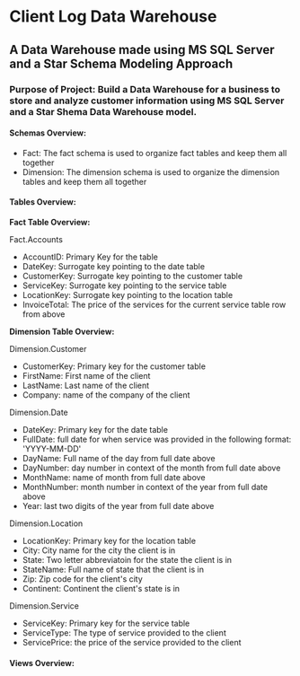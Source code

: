 # Client Log Data Warehouse #
## A Data Warehouse made using MS SQL Server and a Star Schema Modeling Approach ##

### Purpose of Project: Build a Data Warehouse for a business to store and analyze customer information using MS SQL Server and a Star Shema Data Warehouse model. ###

#### Schemas Overview: ####
- Fact: The fact schema is used to organize fact tables and keep them all together
- Dimension: The dimension schema is used to organize the dimension tables and keep them all together

#### Tables Overview: ####

**Fact Table Overview:**

Fact.Accounts
- AccountID: Primary Key for the table
- DateKey: Surrogate key pointing to the date table
- CustomerKey: Surrogate key pointing to the customer table
- ServiceKey: Surrogate key pointing to the service table
- LocationKey: Surrogate key pointing to the location table
- InvoiceTotal: The price of the services for the current service table row from above

**Dimension Table Overview:**

Dimension.Customer
- CustomerKey: Primary key for the customer table
- FirstName: First name of the client
- LastName: Last name of the client
- Company: name of the company of the client

Dimension.Date
- DateKey: Primary key for the date table
- FullDate: full date for when service was provided in the following format: 'YYYY-MM-DD'
- DayName: Full name of the day from full date above
- DayNumber: day number in context of the month from full date above
- MonthName: name of month from full date above
- MonthNumber: month number in context of the year from full date above
- Year: last two digits of the year from full date above

Dimension.Location
- LocationKey: Primary key for the location table
- City: City name for the city the client is in
- State: Two letter abbreviatoin for the state the client is in
- StateName: Full name of state that the client is in 
- Zip: Zip code for the client's city
- Continent: Continent the client's state is in

Dimension.Service
- ServiceKey: Primary key for the service table
- ServiceType: The type of service provided to the client
- ServicePrice: the price of the service provided to the client

#### Views Overview: ####